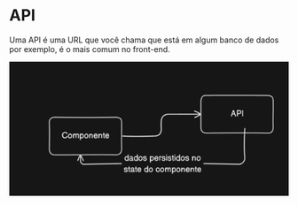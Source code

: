 # API

Uma API é uma URL que você chama que está em algum banco de dados por exemplo, é o mais comum no front-end.

<img src="imgs/api-react.png">